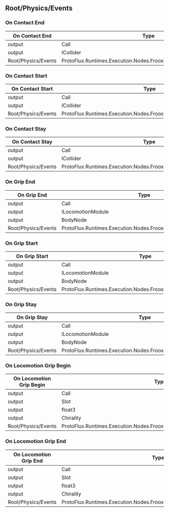 <!-----------------------------------------------------------------------+
 ! This file has been generated using a script. Do not edit it manually. !
 ! Edit the individual node pages instead.                               !
 +----------------------------------------------------------------------->

## Root/Physics/Events

### On Contact End

<!-- embed:start:ProtoFlux.Runtimes.Execution.Nodes.FrooxEngine.Physics.OnContactEnd -->
<!-- ProtofluxNode:start -->
| On Contact End | Type | Label |
| --- | ---- | ----- |
| output | Call | OnEvent |
| output | ICollider | Other |
| Root/Physics/Events | ProtoFlux.Runtimes.Execution.Nodes.FrooxEngine.Physics.OnContactEnd |  |
<!-- ProtofluxNode:end -->
<!-- embed:end:ProtoFlux.Runtimes.Execution.Nodes.FrooxEngine.Physics.OnContactEnd -->


### On Contact Start

<!-- embed:start:ProtoFlux.Runtimes.Execution.Nodes.FrooxEngine.Physics.OnContactStart -->
<!-- ProtofluxNode:start -->
| On Contact Start | Type | Label |
| --- | ---- | ----- |
| output | Call | OnEvent |
| output | ICollider | Other |
| Root/Physics/Events | ProtoFlux.Runtimes.Execution.Nodes.FrooxEngine.Physics.OnContactStart |  |
<!-- ProtofluxNode:end -->
<!-- embed:end:ProtoFlux.Runtimes.Execution.Nodes.FrooxEngine.Physics.OnContactStart -->


### On Contact Stay

<!-- embed:start:ProtoFlux.Runtimes.Execution.Nodes.FrooxEngine.Physics.OnContactStay -->
<!-- ProtofluxNode:start -->
| On Contact Stay | Type | Label |
| --- | ---- | ----- |
| output | Call | OnEvent |
| output | ICollider | Other |
| Root/Physics/Events | ProtoFlux.Runtimes.Execution.Nodes.FrooxEngine.Physics.OnContactStay |  |
<!-- ProtofluxNode:end -->
<!-- embed:end:ProtoFlux.Runtimes.Execution.Nodes.FrooxEngine.Physics.OnContactStay -->


### On Grip End

<!-- embed:start:ProtoFlux.Runtimes.Execution.Nodes.FrooxEngine.Physics.OnGripEnd -->
<!-- ProtofluxNode:start -->
| On Grip End | Type | Label |
| --- | ---- | ----- |
| output | Call | OnEvent |
| output | ILocomotionModule | Module |
| output | BodyNode | GrippingBodyNode |
| Root/Physics/Events | ProtoFlux.Runtimes.Execution.Nodes.FrooxEngine.Physics.OnGripEnd |  |
<!-- ProtofluxNode:end -->
<!-- embed:end:ProtoFlux.Runtimes.Execution.Nodes.FrooxEngine.Physics.OnGripEnd -->


### On Grip Start

<!-- embed:start:ProtoFlux.Runtimes.Execution.Nodes.FrooxEngine.Physics.OnGripStart -->
<!-- ProtofluxNode:start -->
| On Grip Start | Type | Label |
| --- | ---- | ----- |
| output | Call | OnEvent |
| output | ILocomotionModule | Module |
| output | BodyNode | GrippingBodyNode |
| Root/Physics/Events | ProtoFlux.Runtimes.Execution.Nodes.FrooxEngine.Physics.OnGripStart |  |
<!-- ProtofluxNode:end -->
<!-- embed:end:ProtoFlux.Runtimes.Execution.Nodes.FrooxEngine.Physics.OnGripStart -->


### On Grip Stay

<!-- embed:start:ProtoFlux.Runtimes.Execution.Nodes.FrooxEngine.Physics.OnGripStay -->
<!-- ProtofluxNode:start -->
| On Grip Stay | Type | Label |
| --- | ---- | ----- |
| output | Call | OnEvent |
| output | ILocomotionModule | Module |
| output | BodyNode | GrippingBodyNode |
| Root/Physics/Events | ProtoFlux.Runtimes.Execution.Nodes.FrooxEngine.Physics.OnGripStay |  |
<!-- ProtofluxNode:end -->
<!-- embed:end:ProtoFlux.Runtimes.Execution.Nodes.FrooxEngine.Physics.OnGripStay -->


### On Locomotion Grip Begin

<!-- embed:start:ProtoFlux.Runtimes.Execution.Nodes.FrooxEngine.Physics.OnLocomotionGripBegin -->
<!-- ProtofluxNode:start -->
| On Locomotion Grip Begin | Type | Label |
| --- | ---- | ----- |
| output | Call | OnEvent |
| output | Slot | GrippedSlot |
| output | float3 | GrippedPoint |
| output | Chirality | GrippingHand |
| Root/Physics/Events | ProtoFlux.Runtimes.Execution.Nodes.FrooxEngine.Physics.OnLocomotionGripBegin |  |
<!-- ProtofluxNode:end -->
<!-- embed:end:ProtoFlux.Runtimes.Execution.Nodes.FrooxEngine.Physics.OnLocomotionGripBegin -->


### On Locomotion Grip End

<!-- embed:start:ProtoFlux.Runtimes.Execution.Nodes.FrooxEngine.Physics.OnLocomotionGripEnd -->
<!-- ProtofluxNode:start -->
| On Locomotion Grip End | Type | Label |
| --- | ---- | ----- |
| output | Call | OnEvent |
| output | Slot | GrippedSlot |
| output | float3 | GrippedPoint |
| output | Chirality | GrippingHand |
| Root/Physics/Events | ProtoFlux.Runtimes.Execution.Nodes.FrooxEngine.Physics.OnLocomotionGripEnd |  |
<!-- ProtofluxNode:end -->
<!-- embed:end:ProtoFlux.Runtimes.Execution.Nodes.FrooxEngine.Physics.OnLocomotionGripEnd -->


